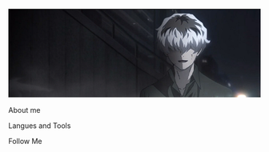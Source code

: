 ![Header](https://github.com/zvankat/zvankat/blob/main/assets/BannerV1.png)

About me

Langues and Tools

Follow Me